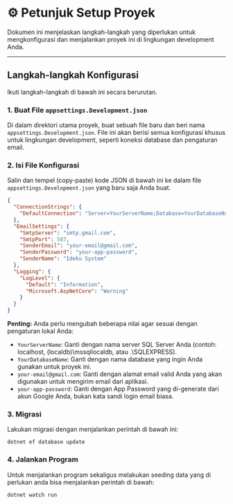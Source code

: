 # ⚙️ Petunjuk Setup Proyek

Dokumen ini menjelaskan langkah-langkah yang diperlukan untuk mengkonfigurasi dan menjalankan proyek ini di lingkungan development Anda.

---

## Langkah-langkah Konfigurasi

Ikuti langkah-langkah di bawah ini secara berurutan.

### 1. Buat File `appsettings.Development.json`

Di dalam direktori utama proyek, buat sebuah file baru dan beri nama `appsettings.Development.json`. File ini akan berisi semua konfigurasi khusus untuk lingkungan development, seperti koneksi database dan pengaturan email.

### 2. Isi File Konfigurasi

Salin dan tempel (copy-paste) kode JSON di bawah ini ke dalam file `appsettings.Development.json` yang baru saja Anda buat.

```json
{
  "ConnectionStrings": {
    "DefaultConnection": "Server=YourServerName;Database=YourDatabaseName;Trusted_Connection=true;MultipleActiveResultSets=true;TrustServerCertificate=true"
  },
  "EmailSettings": {
    "SmtpServer": "smtp.gmail.com",
    "SmtpPort": 587,
    "SenderEmail": "your-email@gmail.com",
    "SenderPassword": "your-app-password",
    "SenderName": "Ideku System"
  },
  "Logging": {
    "LogLevel": {
      "Default": "Information",
      "Microsoft.AspNetCore": "Warning"
    }
  }
}
````
**Penting:** Anda perlu mengubah beberapa nilai agar sesuai dengan pengaturan lokal Anda:

- `YourServerName`: Ganti dengan nama server SQL Server Anda (contoh: localhost, (localdb)\mssqllocaldb, atau .\SQLEXPRESS).
- `YourDatabaseName`: Ganti dengan nama database yang ingin Anda gunakan untuk proyek ini.
- `your-email@gmail.com`: Ganti dengan alamat email valid Anda yang akan digunakan untuk mengirim email dari aplikasi.
- `your-app-password`: Ganti dengan App Password yang di-generate dari akun Google Anda, bukan kata sandi login email biasa.

### 3. Migrasi

Lakukan migrasi dengan menjalankan perintah di bawah ini:

````
dotnet ef database update
````

### 4. Jalankan Program

Untuk menjalankan program sekaligus melakukan seeding data yang di perlukan anda bisa menjalankan perintah di bawah:

````
dotnet watch run
````

